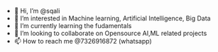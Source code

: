 - 👋 Hi, I’m @sqali
- 👀 I’m interested in Machine learning, Artificial Intelligence, Big Data
- 🌱 I’m currently learning the fudamentals
- 💞️ I’m looking to collaborate on Opensource AI,ML related projects
- 📫 How to reach me @7326916872 (whatsapp)

<!---
sqali/sqali is a ✨ special ✨ repository because its `README.md` (this file) appears on your GitHub profile.
You can click the Preview link to take a look at your changes.
--->
